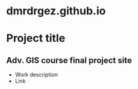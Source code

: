 # dmrdrgez.github.io
# Project title
## Adv. GIS course final project site
- Work description
- Link
